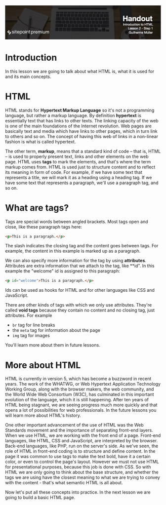 ![](Introduction_to_HTML_handouts/headers/head2.1.jpg)
# Introduction

In this lesson we are going to talk about what HTML is, what it is used for and its main concepts.

# HTML

HTML stands for **Hypertext Markup Language** so it's not a programming language, but rather a markup language. By definition **hypertext** is essentially text that has links to other texts. The linking capacity of the web is one of the main foundations of the Internet revolution. Web pages are basically text and media which have links to other pages, which in turn link to others and so on. The concept of having this web of links in a non-linear fashion is what is called hypertext.

The other term, **markup**, means that a standard kind of code – that is, HTML – is used to properly present text, links and other elements on the web page. HTML uses **tags** to mark the elements, and that's where the term markup comes from. HTML is used just to structure content and to reflect its meaning in form of code. For example, if we have some text that represents a title, we will mark it as a heading using a heading tag. If we have some text that represents a paragraph, we'll use a paragraph tag, and so on.

# What are tags?

Tags are special words between angled brackets. Most tags open and close, like these paragraph tags here:

```html
<p>This is a paragraph.</p>
```

The slash indicates the closing tag and the content goes between tags. For example, the content in this example is marked up as a paragraph.

We can also specify more information for the tag by using **attributes**. Attributes are extra information that we attach to the tag, like **id". In this example the "welcome" id is assigned to this paragraph:

```html
<p id="welcome">This is a paragraph.</p>
```

Ids can be used as hooks for HTML and for other languages like CSS and JavaScript.

There are other kinds of tags with which we only use attributes. They're called **void tags** because they contain no content and no closing tag, just attributes. For example

* `br` tag for line breaks
* the `meta` tag for information about the page
* `img` tag for images

You'll learn more about them in future lessons.

# More about HTML

HTML is currently in version 5, which has become a buzzword in recent years. The work of the WHATWG, or Web Hypertext Application Technology Working Group, along with the browser makers, the web community, and the World Wide Web Consortium (W3C), has culminated in this important evolution of the language, which it is still happening. After ten years of HTML being stagnant, we are seeing progress much more quickly and that opens a lot of possibilities for web professionals. In the future lessons you will learn more about HTML's history.

One other important advancement of the use of HTML was the Web Standards movement and the importance of separating front-end layers. When we use HTML, we are working with the front end of a page. Front-end languages, like HTML, CSS and JavaScript, are interpreted by the browser. Back-end languages, like PHP, run on the server's side. As we've seen, the role of HTML in front-end coding is to structure and define content. In the page it was common to use tags to make the text bold, have it a certain color, or even to control the page's layout. However we must not use HTML for presentational purposes, because this job is done with CSS. So with HTML we are only going to think about the base structure, and whether the tags we are using have the closest meaning to what we are trying to convey with the content - that's what semantic HTML is all about.

Now let's put all these concepts into practice. In the next lesson we are going to build a basic HTML page.